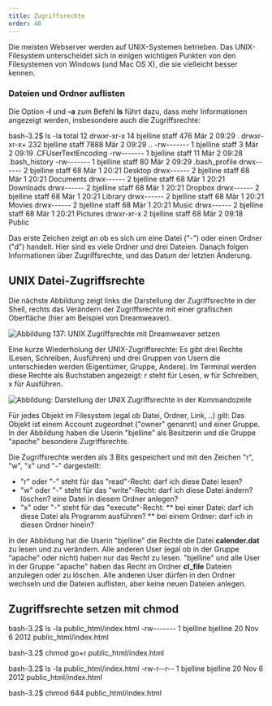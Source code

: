 ```yaml
---
title: Zugriffsrechte
order: 40
---
```


Die meisten Webserver werden auf UNIX-Systemen betrieben.
Das UNIX-Filesystem unterscheidet sich in einigen wichtigen
Punkten von den Filesystemen von Windows (und Mac OS X), die
sie vielleicht besser kennen.


### Dateien und Ordner auflisten

Die Option **-l** und **-a** zum Befehl **ls** führt dazu, dass mehr Informationen angezeigt werden,
insbesondere auch die Zugriffsrechte:

<shell caption="Dateien und Ordner auflisten inklusive geheimer Dateien">
bash-3.2$ ls -la
total 12
drwxr-xr-x   14 bjelline staff  476 Mär  2 09:29 .
drwxr-xr-x+ 232 bjelline staff 7888 Mär  2 09:29 ..
-rw-------    1 bjelline staff    3 Mär  2 09:19 .CFUserTextEncoding
-rw-------    1 bjelline staff   11 Mär  2 09:28 .bash_history
-rw-------    1 bjelline staff   80 Mär  2 09:29 .bash_profile
drwx------    2 bjelline staff   68 Mär  1 20:21 Desktop
drwx------    2 bjelline staff   68 Mär  1 20:21 Documents
drwx------    2 bjelline staff   68 Mär  1 20:21 Downloads
drwx------    2 bjelline staff   68 Mär  1 20:21 Dropbox
drwx------    2 bjelline staff   68 Mär  1 20:21 Library
drwx------    2 bjelline staff   68 Mär  1 20:21 Movies
drwx------    2 bjelline staff   68 Mär  1 20:21 Music
drwx------    2 bjelline staff   68 Mär  1 20:21 Pictures
drwxr-xr-x    2 bjelline staff   68 Mär  2 09:18 Public
</shell>

Das erste Zeichen zeigt an ob es sich um eine Datei ("-") oder einen Ordner ("d") handelt.
Hier sind es viele Ordner und drei Dateien. Danach folgen Informationen über Zugriffsrechte, und das Datum der
letzten Änderung. 


UNIX Datei-Zugriffsrechte
---------------

Die nächste Abbildung zeigt links die Darstellung der Zugriffsrechte in der Shell, rechts das Verändern der Zugriffsrechte mit 
einer grafischen Oberfläche (hier am Beispiel von Dreamweaver).

![Abbildung 137: UNIX Zugriffsrechte mit Dreamweaver setzen](/images/zugriffsrechte-dreamweaver.png)

Eine kurze Wiederholung der UNIX-Zugriffsrechte: Es gibt drei Rechte (Lesen, Schreiben, Ausführen) und drei Gruppen von Usern die unterschieden werden (Eigentümer, Gruppe, Andere). Im Terminal werden diese Rechte als Buchstaben angezeigt: r steht für Lesen, w für Schreiben, x für Ausführen.

![Abbildung: Darstellung der UNIX Zugriffsrechte in der Kommandozeile](/images/zugriffsrechte-kommandozeile.png)

Für jedes Objekt im Filesystem (egal ob Datei, Ordner, Link, ..) gilt: 
Das Objekt ist einem Account zugeordnet  ("owner" genannt)  und einer
Gruppe.  In der Abbildung haben die Userin "bjelline" als Besitzerin und
die Gruppe "apache" besondere Zugriffsrechte.  

Die Zugriffsrechte werden als 3 Bits gespeichert und mit den Zeichen "r", "w", "x" und "-" dargestellt:

* "r" oder "-" steht für das "read"-Recht: darf ich diese Datei lesen?
* "w" oder "-" steht für das "write"-Recht: darf ich diese Datei ändern? löschen? eine Datei in diesem Ordner anlegen?
* "x" oder "-" steht für das "execute"-Recht: 
** bei einer Datei: darf ich diese Datei als Programm ausführen?
** bei einem Ordner: darf ich in diesen Ordner hinein?

In der Abbildung hat die Userin "bjelline" die Rechte die Datei **calender.dat** zu lesen und zu verändern.
Alle anderen User (egal ob in der Gruppe "apache" oder nicht) haben nur das Recht zu lesen.
"bjelline" und alle User in der Gruppe "apache" haben das Recht im Ordner **cl_file** Dateien
anzulegen oder zu löschen. Alle anderen User dürfen in den Ordner wechseln und die Dateien
auflisten, aber keine neuen Dateien anlegen.

## Zugriffsrechte setzen mit chmod

<shell>
bash-3.2$ ls -la public_html/index.html 
-rw------- 1 bjelline bjelline 20 Nov  6  2012 public_html/index.html

bash-3.2$ chmod go+r public_html/index.html

bash-3.2$ ls -la public_html/index.html 
-rw-r--r-- 1 bjelline bjelline 20 Nov  6  2012 public_html/index.html
</shell>

<shell>
bash-3.2$ chmod 644 public_html/index.html 
</shell>
